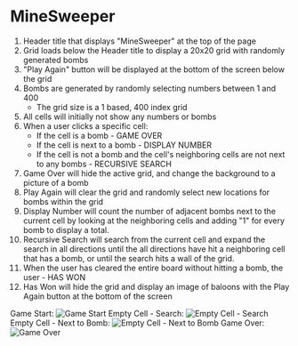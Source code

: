 # MineSweeper

1. Header title that displays "MineSweeper" at the top of the page
2. Grid loads below the Header title to display a 20x20 grid with randomly generated bombs
3. "Play Again" button will be displayed at the bottom of the screen below the grid
4. Bombs are generated by randomly selecting numbers between 1 and 400
    * The grid size is a 1 based, 400 index grid
5. All cells will initially not show any numbers or bombs
6. When a user clicks a specific cell:
    * If the cell is a bomb - GAME OVER
    * If the cell is next to a bomb - DISPLAY NUMBER 
    * If the cell is not a bomb and the cell's neighboring cells are not next to any bombs - RECURSIVE SEARCH
7. Game Over will hide the active grid, and change the background to a picture of a bomb
8. Play Again will clear the grid and randomly select new locations for bombs within the grid
9. Display Number will count the number of adjacent bombs next to the current cell by looking at the neighboring cells and adding "1" for every bomb to display a total. 
10. Recursive Search will search from the current cell and expand the search in all directions until the all directions have hit a neighboring cell that has a bomb, or until the search hits a wall of the grid. 
11. When the user has cleared the entire board without hitting a bomb, the user - HAS WON
12. Has Won will hide the grid and display an image of baloons with the Play Again button at the bottom of the screen
  

Game Start: ![Game Start](https://i.imgur.com/JzUACNe.jpg)
Empty Cell - Search: ![Empty Cell - Search](https://i.imgur.com/EEJQn9v.jpg)
Empty Cell - Next to Bomb: ![Empty Cell - Next to Bomb](https://i.imgur.com/BK3aeTy.jpg)
Game Over: ![Game Over](https://i.imgur.com/OPvB0Yu.jpg)




